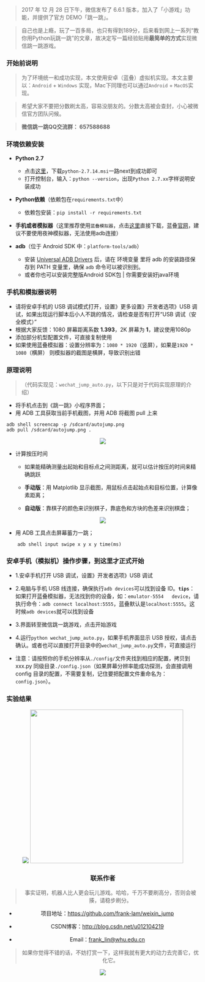 
> 2017 年 12 月 28 日下午，微信发布了 6.6.1 版本，加入了「小游戏」功能，并提供了官方 DEMO「跳一跳」。


>自己也是上瘾，玩了一百多局，也只有得到189分，后来看到网上一系列“教你用Python玩跳一跳”的文章，故决定写一篇经验贴用**最简单的方式**实现微信跳一跳游戏。

### **开始前说明**

> 为了环境统一和成功实现，本文使用安卓（蓝叠）虚拟机实现。本文主要以：`Android` + `Windows` 实现，Mac下同理也可以通过`Android` + `MacOS`实现。

> 希望大家不要把分数刷太高，容易没朋友的。分数太高被会查封，小心被微信官方团队问候。

>  **微信跳一跳QQ交流群：  657588688**




###  **环境依赖安装**

- **Python 2.7**
    * 点击[这里](https://www.python.org/ftp/python/2.7.14/python-2.7.14.msi)，下载`python-2.7.14.msi`一路next到成功即可
    * 打开控制台，输入：`python --version`，出现`Python 2.7.xx`字样说明安装成功

- **Python依赖**（依赖包在`requirements.txt`中）
    *   依赖包安装：`pip install -r requirements.txt`


- **手机或者模拟器**（这里推荐使用`蓝叠模拟器`，点击[这里](http://202.114.96.192/aliosscdn.bluestacks.cn/package/BlueStacksGPSetup.exe)直接下载，蓝叠[官网](http://www.bluestacks.cn/)，建议不要使用夜神模拟器，无法使用adb连接）

- **adb**（位于 Android SDK 中：`platform-tools/adb`）
    *   安装 [Universal ADB Drivers](https://adb.clockworkmod.com/) 后，请在 环境变量 里将 adb 的安装路径保存到 PATH 变量里，确保 `adb` 命令可以被识别到。
    *   或者你也可以安装完整版Android SDK包 | 你需要安装好java环境



### **手机和模拟器说明**

  * 请将安卓手机的 USB 调试模式打开，设置》更多设置》开发者选项》USB 调试，如果出现运行脚本后小人不跳的情况，请检查是否有打开“USB 调试（安全模式）”
  * 根据大家反馈：1080 屏幕距离系数 **1.393**，2K 屏幕为 **1**，建议使用1080p
  * 添加部分机型配置文件，可直接复制使用
  * 如果使用蓝叠模拟器：设置分辨率为：`1080 * 1920`（竖屏），如果是`1920 * 1080`（横屏） 则模拟器的截图是横屏，导致识别出错



### **原理说明**

> （代码实现见：`wechat_jump_auto.py`，以下只是对于代码实现原理的介绍）

* 将手机点击到《跳一跳》小程序界面；
* 用 ADB 工具获取当前手机截图，并用 ADB 将截图 pull 上来
```shell
adb shell screencap -p /sdcard/autojump.png
adb pull /sdcard/autojump.png .
```
<div align=center>
<img src="https://raw.githubusercontent.com/frank-lam/weixin_jump/master/images/jump_trace.png"/>
</div>


* 计算按压时间

  * 如果能精确测量出起始和目标点之间测距离，就可以估计按压的时间来精确跳跃

  * **手动版**：用 Matplotlib 显示截图，用鼠标点击起始点和目标位置，计算像素距离；
  * **自动版**：靠棋子的颜色来识别棋子，靠底色和方块的色差来识别棋盘；

<div align=center>
<img src="https://raw.githubusercontent.com/frank-lam/weixin_jump/master/images/jump_distance2.png"/>
</div>

* 用 ADB 工具点击屏幕蓄力一跳；

```shell
    adb shell input swipe x y x y time(ms)
```



### **安卓手机（模拟机）操作步骤，到这里才正式开始**


- 1.安卓手机打开 USB 调试，设置》开发者选项》USB 调试

- 2.电脑与手机 USB 线连接，确保执行`adb devices`可以找到设备 ID。**`tips`**：如果打开蓝叠模拟器，无法找到你的设备，如：`emulator-5554   device`，请执行命令：`adb connect localhost:5555`，蓝叠默认是`localhost:5555`。这时候`adb devices`就可以找到设备
- 3.界面转至微信跳一跳游戏，点击开始游戏

- 4.运行`python wechat_jump_auto.py`，如果手机界面显示 USB 授权，请点击确认。或者也可以直接打开目录中的`wechat_jump_auto.py`文件，可直接运行

- 注意：请按照你的手机分辨率从`./config/`文件夹找到相应的配置，拷贝到 xxx.py 同级目录`./config.json`（如果屏幕分辨率能成功探测，会直接调用 config 目录的配置，不需要复制，记住要把配置文件重命名为：`config.json`）。


### **实验结果**
<div align=center>
<img src="https://raw.githubusercontent.com/frank-lam/weixin_jump/master/images/result.jpg"/>
<img width="400" src="https://raw.githubusercontent.com/frank-lam/weixin_jump/master/images/result_rank.png"/>
<div>




### **联系作者**
> 事实证明，机器人比人更会玩儿游戏。哈哈，千万不要刷高分，否则会被揍，请稳步刷分。

 - 项目地址：https://github.com/frank-lam/weixin_jump
 
 - CSDN博客：http://blog.csdn.net/u012104219
 
 - Email：frank_lin@whu.edu.cn

> 如果你觉得不错的话，不妨打赏一下，这样我就有更大的动力去完善它，优化它。


<img src="https://raw.githubusercontent.com/frank-lam/weixin_jump/master/images/tipping.bmp"/>
